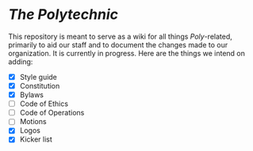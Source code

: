 # _The Polytechnic_

This repository is meant to serve as a wiki for all things _Poly_-related, primarily to aid our staff and to document the changes made to our organization. It is currently in progress. Here are the things we intend on adding: 
- [x] Style guide
- [x] Constitution
- [x] Bylaws 
- [ ] Code of Ethics
- [ ] Code of Operations
- [ ] Motions
- [x] Logos
- [x] Kicker list
